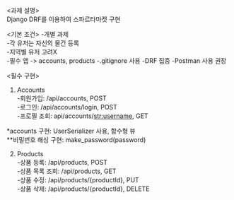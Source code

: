 <과제 설명>  
Django DRF를 이용하여 스파르타마켓 구현  

<기본 조건>
-개별 과제  
-각 유저는 자신의 물건 등록  
-지역별 유저 고려X  
-필수 앱 -> accounts, products
-.gitignore 사용
-DRF 집중
-Postman 사용 권장  
  
<필수 구현>  
1. Accounts  
-회원가입: /api/accounts, POST  
-로그인: /api/accounts/login, POST  
-프로필 조회: api/accounts/<str:username>, GET  

*accounts 구현: UserSerializer 사용, 함수형 뷰  
**비밀번호 해싱 구현: make_password(password)  

2. Products  
-상품 등록: /api/products, POST  
-상품 목록 조회: /api/products, GET  
-상품 수정: /api/products/{productId}, PUT  
-상품 삭제: /api/products/{productId}, DELETE  
 
